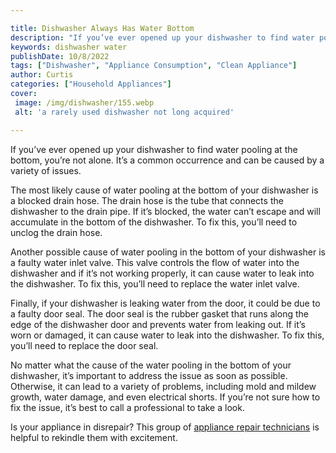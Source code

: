 ```yaml
---

title: Dishwasher Always Has Water Bottom
description: "If you’ve ever opened up your dishwasher to find water pooling at the bottom, you’re not alone. It’s a common occurrence and can b...read now to learn more"
keywords: dishwasher water
publishDate: 10/8/2022
tags: ["Dishwasher", "Appliance Consumption", "Clean Appliance"]
author: Curtis
categories: ["Household Appliances"]
cover: 
 image: /img/dishwasher/155.webp
 alt: 'a rarely used dishwasher not long acquired'

---
```


If you’ve ever opened up your dishwasher to find water pooling at the bottom, you’re not alone. It’s a common occurrence and can be caused by a variety of issues.

The most likely cause of water pooling at the bottom of your dishwasher is a blocked drain hose. The drain hose is the tube that connects the dishwasher to the drain pipe. If it’s blocked, the water can’t escape and will accumulate in the bottom of the dishwasher. To fix this, you’ll need to unclog the drain hose.

Another possible cause of water pooling in the bottom of your dishwasher is a faulty water inlet valve. This valve controls the flow of water into the dishwasher and if it’s not working properly, it can cause water to leak into the dishwasher. To fix this, you’ll need to replace the water inlet valve.

Finally, if your dishwasher is leaking water from the door, it could be due to a faulty door seal. The door seal is the rubber gasket that runs along the edge of the dishwasher door and prevents water from leaking out. If it’s worn or damaged, it can cause water to leak into the dishwasher. To fix this, you’ll need to replace the door seal.

No matter what the cause of the water pooling in the bottom of your dishwasher, it’s important to address the issue as soon as possible. Otherwise, it can lead to a variety of problems, including mold and mildew growth, water damage, and even electrical shorts. If you’re not sure how to fix the issue, it’s best to call a professional to take a look.

Is your appliance in disrepair? This group of <a href="/pages/appliance-repair-technicians/">appliance repair technicians</a> is helpful to rekindle them with excitement.